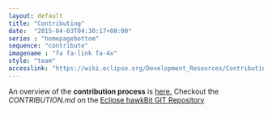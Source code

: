 ```yaml
---
layout: default
title: "Contributing"
date:  "2015-04-03T04:30:17+08:00"
series : "homepagebottom"
sequence: "contribute"
imagename : "fa fa-link fa-4x"
style: "team"
accesslink: "https://wiki.eclipse.org/Development_Resources/Contributing_via_Git"
---
```


An overview of the **contribution process** is <a href="https://wiki.eclipse.org/Development_Resources/Contributing_via_Git" target="_blank">here.</a>
Checkout the *CONTRIBUTION.md* on the <a href="https://github.com/eclipse/hawkbit" target="_blank">Eclipse hawkBit GIT Repository</a>